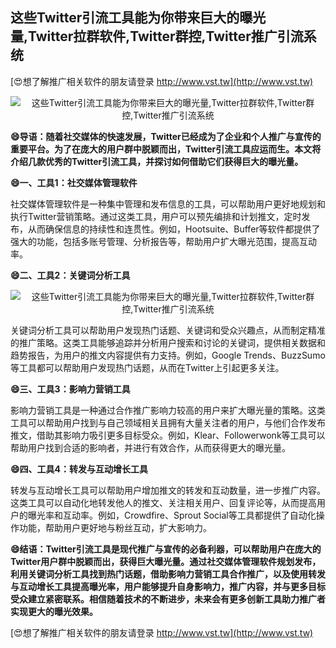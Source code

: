 ## **这些Twitter引流工具能为你带来巨大的曝光量,Twitter拉群软件,Twitter群控,Twitter推广引流系统**

[😍想了解推广相关软件的朋友请登录 http://www.vst.tw](http://www.vst.tw)

 <center><img src="https://vst.tw/MP4/tuiguang/png/1.png" alt="这些Twitter引流工具能为你带来巨大的曝光量,Twitter拉群软件,Twitter群控,Twitter推广引流系统"></center>

**😄导语：随着社交媒体的快速发展，Twitter已经成为了企业和个人推广与宣传的重要平台。为了在庞大的用户群中脱颖而出，Twitter引流工具应运而生。本文将介绍几款优秀的Twitter引流工具，并探讨如何借助它们获得巨大的曝光量。**

**😄一、工具1：社交媒体管理软件**

社交媒体管理软件是一种集中管理和发布信息的工具，可以帮助用户更好地规划和执行Twitter营销策略。通过这类工具，用户可以预先编排和计划推文，定时发布，从而确保信息的持续性和连贯性。例如，Hootsuite、Buffer等软件都提供了强大的功能，包括多账号管理、分析报告等，帮助用户扩大曝光范围，提高互动率。

**😄二、工具2：关键词分析工具**

 <center><img src="https://vst.tw/MP4/tuiguang/png/0.png" alt="这些Twitter引流工具能为你带来巨大的曝光量,Twitter拉群软件,Twitter群控,Twitter推广引流系统"></center>

关键词分析工具可以帮助用户发现热门话题、关键词和受众兴趣点，从而制定精准的推广策略。这类工具能够追踪并分析用户搜索和讨论的关键词，提供相关数据和趋势报告，为用户的推文内容提供有力支持。例如，Google Trends、BuzzSumo等工具都可以帮助用户发现热门话题，从而在Twitter上引起更多关注。

**😄三、工具3：影响力营销工具**

影响力营销工具是一种通过合作推广影响力较高的用户来扩大曝光量的策略。这类工具可以帮助用户找到与自己领域相关且拥有大量关注者的用户，与他们合作发布推文，借助其影响力吸引更多目标受众。例如，Klear、Followerwonk等工具可以帮助用户找到合适的影响者，并进行有效合作，从而获得更大的曝光量。

**😄四、工具4：转发与互动增长工具**

转发与互动增长工具可以帮助用户增加推文的转发和互动数量，进一步推广内容。这类工具可以自动化地转发他人的推文、关注相关用户、回复评论等，从而提高用户的曝光率和互动率。例如，Crowdfire、Sprout Social等工具都提供了自动化操作功能，帮助用户更好地与粉丝互动，扩大影响力。

**😄结语：Twitter引流工具是现代推广与宣传的必备利器，可以帮助用户在庞大的Twitter用户群中脱颖而出，获得巨大曝光量。通过社交媒体管理软件规划发布，利用关键词分析工具找到热门话题，借助影响力营销工具合作推广，以及使用转发与互动增长工具提高曝光率，用户能够提升自身影响力，推广内容，并与更多目标受众建立紧密联系。相信随着技术的不断进步，未来会有更多创新工具助力推广者实现更大的曝光效果。**

[😍想了解推广相关软件的朋友请登录 http://www.vst.tw](http://www.vst.tw)



